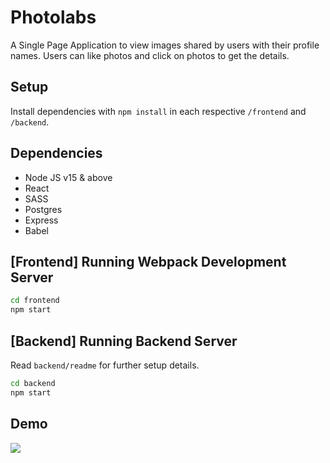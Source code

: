 
# Photolabs
A Single Page Application to view images shared by users with their profile names. Users can like photos and click on photos to get the details. 

## Setup

Install dependencies with `npm install` in each respective `/frontend` and `/backend`.

## Dependencies

- Node JS v15 & above
- React
- SASS
- Postgres
- Express
- Babel

## [Frontend] Running Webpack Development Server

```sh
cd frontend
npm start
```

## [Backend] Running Backend Server

Read `backend/readme` for further setup details.

```sh
cd backend
npm start
```
## Demo
![](demo.gif)

